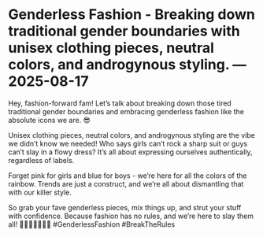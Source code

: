 # Genderless Fashion - Breaking down traditional gender boundaries with unisex clothing pieces, neutral colors, and androgynous styling. — 2025-08-17

Hey, fashion-forward fam! Let’s talk about breaking down those tired traditional gender boundaries and embracing genderless fashion like the absolute icons we are. 😎

Unisex clothing pieces, neutral colors, and androgynous styling are the vibe we didn’t know we needed! Who says girls can’t rock a sharp suit or guys can’t slay in a flowy dress? It’s all about expressing ourselves authentically, regardless of labels.

Forget pink for girls and blue for boys - we’re here for all the colors of the rainbow. Trends are just a construct, and we’re all about dismantling that with our killer style.

So grab your fave genderless pieces, mix things up, and strut your stuff with confidence. Because fashion has no rules, and we’re here to slay them all! 🌈💁🏻‍♂️💁🏽‍♀️ #GenderlessFashion #BreakTheRules